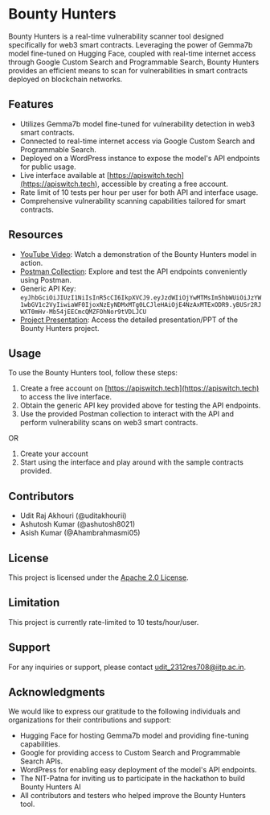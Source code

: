 # Bounty Hunters

Bounty Hunters is a real-time vulnerability scanner tool designed specifically for web3 smart contracts. Leveraging the power of Gemma7b model fine-tuned on Hugging Face, coupled with real-time internet access through Google Custom Search and Programmable Search, Bounty Hunters provides an efficient means to scan for vulnerabilities in smart contracts deployed on blockchain networks.

## Features

- Utilizes Gemma7b model fine-tuned for vulnerability detection in web3 smart contracts.
- Connected to real-time internet access via Google Custom Search and Programmable Search.
- Deployed on a WordPress instance to expose the model's API endpoints for public usage.
- Live interface available at [https://apiswitch.tech](https://apiswitch.tech), accessible by creating a free account.
- Rate limit of 10 tests per hour per user for both API and interface usage.
- Comprehensive vulnerability scanning capabilities tailored for smart contracts.

## Resources

- [YouTube Video](https://youtu.be/flBnurC7jtI): Watch a demonstration of the Bounty Hunters model in action.
- [Postman Collection](http://postman.com/bounty-hunters/): Explore and test the API endpoints conveniently using Postman.
- Generic API Key: `eyJhbGciOiJIUzI1NiIsInR5cCI6IkpXVCJ9.eyJzdWIiOjYwMTMsIm5hbWUiOiJzYW1wbGV1c2VyIiwiaWF0IjoxNzEyNDMxMTg0LCJleHAiOjE4NzAxMTExODR9.yBUSr2RJWXT0mHv-Mb54jEECmcQMZFOhNor9tVDLJCU`
- [Project Presentation](https://docs.google.com/presentation/d/1KhYf9Yz-ea49Ao6K7CleXxWpzWBL4S_ae-j2HU1qOWc/edit?usp=sharing): Access the detailed presentation/PPT of the Bounty Hunters project.

## Usage

To use the Bounty Hunters tool, follow these steps:

1. Create a free account on [https://apiswitch.tech](https://apiswitch.tech) to access the live interface.
2. Obtain the generic API key provided above for testing the API endpoints.
3. Use the provided Postman collection to interact with the API and perform vulnerability scans on web3 smart contracts.

OR
1. Create your account
2. Start using the interface and play around with the sample contracts provided. 

## Contributors

- Udit Raj Akhouri (@uditakhourii)
- Ashutosh Kumar (@ashutosh8021)
- Asish Kumar (@Ahambrahmasmi05)

## License

This project is licensed under the [Apache 2.0 License](LICENSE).

## Limitation

This project is currently rate-limited to 10 tests/hour/user.

## Support

For any inquiries or support, please contact [udit_2312res708@iitp.ac.in](mailto:udit_2312res708@iitp.ac.in).

## Acknowledgments

We would like to express our gratitude to the following individuals and organizations for their contributions and support:

- Hugging Face for hosting Gemma7b model and providing fine-tuning capabilities.
- Google for providing access to Custom Search and Programmable Search APIs.
- WordPress for enabling easy deployment of the model's API endpoints.
- The NIT-Patna for inviting us to participate in the hackathon to build Bounty Hunters AI
- All contributors and testers who helped improve the Bounty Hunters tool.
